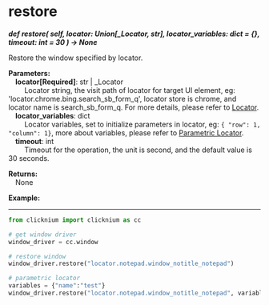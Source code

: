 # restore

***def restore(
        self, 
        locator: Union[_Locator, str],
        locator_variables: dict = {}, 
        timeout: int = 30
    ) -> None***  

Restore the window specified by locator.  

**Parameters:**  
    &emsp;**locator[Required]**: str | _Locator   
        &emsp;&emsp; Locator string, the visit path of locator for target UI element, eg: 'locator.chrome.bing.search_sb_form_q', locator store is chrome, and locator name is search_sb_form_q. For more details, please refer to [Locator](./../../../concepts/locator.md).   
    &emsp;**locator_variables**: dict  
        &emsp;&emsp; Locator variables, set to initialize parameters in locator, eg: `{ "row": 1,  "column": 1}`, more about variables, please refer to [Parametric Locator](./../../../concepts/parametric_locator.md).  
    &emsp;**timeout**: int  
        &emsp;&emsp; Timeout for the operation, the unit is second, and the default value is 30 seconds.

**Returns:**  
    &emsp;None

**Example:**
***
```python
from clicknium import clicknium as cc

# get window driver
window_driver = cc.window

# restore window
window_driver.restore("locator.notepad.window_notitle_notepad")

# parametric locator
variables = {"name":"test"}
window_driver.restore("locator.notepad.window_notitle_notepad", variables)
```